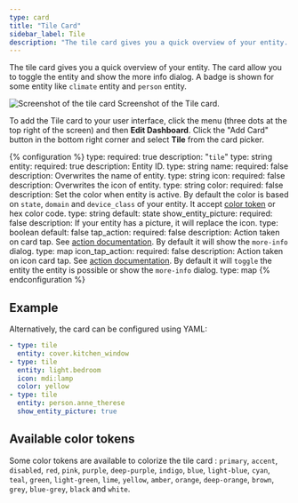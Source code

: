 ```yaml
---
type: card
title: "Tile Card"
sidebar_label: Tile
description: "The tile card gives you a quick overview of your entity. The card allow you to toggle the entity, show the more info dialog or custom actions."
---
```


The tile card gives you a quick overview of your entity. The card allow you to toggle the entity and show the more info dialog. A badge is shown for some entity like `climate` entity and `person` entity.

<p class='img'>
  <img src='/images/dashboards/tile_card.png' alt='Screenshot of the tile card'>
  Screenshot of the Tile card.
</p>

To add the Tile card to your user interface, click the menu (three dots at the top right of the screen) and then **Edit Dashboard**. Click the "Add Card" button in the bottom right corner and select **Tile** from the card picker.

{% configuration %}
type:
  required: true
  description: "`tile`"
  type: string
entity:
  required: true
  description: Entity ID.
  type: string
name:
  required: false
  description: Overwrites the name of entity.
  type: string
icon:
  required: false
  description: Overwrites the icon of entity.
  type: string
color:
  required: false
  description: Set the color when entity is active. By default the color is based on `state`, `domain` and `device_class` of your entity. It accept [color token](/dashboards/tile/#available-color-tokens) or hex color code.
  type: string
  default: state
show_entity_picture:
  required: false
  description: If your entity has a picture, it will replace the icon.
  type: boolean
  default: false
tap_action:
  required: false
  description: Action taken on card tap. See [action documentation](/dashboards/actions/#tap-action). By default it will show the `more-info` dialog.
  type: map
icon_tap_action:
  required: false
  description: Action taken on icon card tap. See [action documentation](/dashboards/actions/#tap-action). By default it will `toggle` the entity the entity is possible or show the `more-info` dialog.
  type: map
{% endconfiguration %}


## Example

Alternatively, the card can be configured using YAML:

```yaml
- type: tile
  entity: cover.kitchen_window
- type: tile
  entity: light.bedroom
  icon: mdi:lamp
  color: yellow
- type: tile
  entity: person.anne_therese
  show_entity_picture: true
```

## Available color tokens

Some color tokens are available to colorize the tile card : `primary`, `accent`, `disabled`, `red`, `pink`, `purple`, `deep-purple`, `indigo`, `blue`, `light-blue`, `cyan`, `teal`, `green`, `light-green`, `lime`, `yellow`, `amber`, `orange`, `deep-orange`, `brown`, `grey`, `blue-grey`, `black` and `white`.
